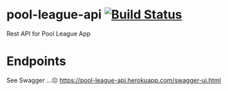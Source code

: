 # pool-league-api [![Build Status](https://travis-ci.org/phealy1982/pool-league-api.svg?branch=master)](https://travis-ci.org/phealy1982/pool-league-api)

Rest API for Pool League App

# Endpoints

See Swagger ...☹️ https://pool-league-api.herokuapp.com/swagger-ui.html
